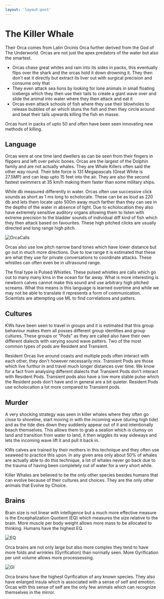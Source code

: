 ```yaml
---
layout: 'layout:post'
---
```


# The Killer Whale
Their Orca comes from Latin Orcinis Orca further derived from the God of The Underworld. Orcas are not just the apex predators of the water but also the smartest.

- Orcas chase great whites and ram into its sides in packs, this eventually flips over the shark and the orcas hold it down drowning it. They then don't eat it directly but extract its liver out with surgical precision and consume only that
- They even attack sea lions by looking for lone animals in small floating icebergs which they then use their tails to create a giant wave over and slide the animal into water where they then attack and eat it
- Orcas even attack schools of fish where they use their blowholes to release bubbles of air which stuns the fish and then they circle around and beat their tails upwards killing the fish en masse.

Orcas hunt in packs of upto 50 and often have been seen innovating new methods of killing.

## Language
Orcas were at one time land dwellers as can be seen from their fingers in flippers and left over pelvic bones. Orcas are the largest of the Dolphin family and are not actually whales. They are Whale Killers often said the other way round. Their bite force is 131 Megapascals (Great White is 27.5MP) and can leap upto 15 feet into the air. They are also the second fastest swimmers at 35 km/h making them faster than some military ships.

While db measured differently in water. Orcas often use successive click sounds as short as 1 ms long to echolocate. These can be as loud as 220 db and lets them locate upto 500m away much farther than they can see in the depths of the water in absence of light. Due to echolocation they also have extremely sensitive auditory organs allowing them to listen with extreme precision to the bladder sounds of individual diff kind of fish which they then attack based on favourites. These high pitched clicks are usually directed and long range high pitch.

![OrcaCalls](https://i.imgur.com/bsQY72z.png)

Orcas also use low pitch narrow band tones which have lower distance but go out in much more directions. Due to low range it is estimated that these are what they use for private conversations to coordinate attacks. These whistles can often even be in ultrasound range.

The final type is Pulsed Whistles. These pulsed whistles are calls which go out to many many kms in the ocean for far away. What is more interesting is newborn calves cannot make this sound and use arbitrary high pitched screams. What this means is this language is learned overtime and while we may not be able to translate it represents a form of communication. Scientists are attempting use ML to find correlations and patters.

## Cultures
KWs have been seen to travel in groups and it is estimated that this group behaviour makes them all posses different group identities and group cultures. These groups or "Pods" as they are called also have their own different dialects with varying sound wave patters. Two of the most common types of pods are Resident and Transient.

Resident Orcas live around coasts and multiple pods often interact with each other, they don't however necessarily mix. Transient Pods are those which live furthur in and travel much longer distances over time. We know for a fact from analysing different dialects that Transient Pods don't interact with Resident Pods. Transient pods also have a low more stable pulse which the Resident pods don't have and in general are a bit quieter. Resident Pods use echolocation a lot more compared to Transient pods.

## Murder
A very shocking strategy was seen in killer whales where they often go close to shoreline, start moving in with the incoming wave (during high tide) and as the tide dies down they suddenly appear out of it and intentionally beach themselves. This allows them to grab a sealion which is clumsy on land and transition from water to land, it then wiggles its way sideways and lets the incoming wave lift it and pull it back in.

KWs calves are trained by their mothers in this technique and they often use seaweed to practice this upon. In any given area only about 50% of whales are actually able to do this technique, a lot of whales never go back due to the trauma of having been completely out of water for a very short while.

Killer Whales are believed to be the only other species besides humans that can evolve because of their cultures and choices. They are the only other animals that Evolve by Choice.

## Brains
Brain size is not linear with intelligence but a much more effective measure is the Encephalization Quotient (EQ) which measures the size relative to the brain. More muscle per body weight allows more mass to be allocated to thinking. Humans have the highest EQ.

![EQ](https://i.imgur.com/zMiGfz3.png)

Orca brains are not only large but also more complex they tend to have more folds and wrinkles (Gyrification) than normally seen. More Gyrification per unit volume allows more processessing.

![GI](https://i.imgur.com/gP5JKi9.png)

Orca brains have the highest Gyrification of any known species. They also have enlarged insula which is associated with a sense of self and emotion. Orcas with this sense of self are the only few animals which can recognize themselves in the mirror.